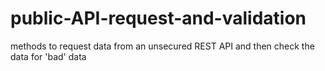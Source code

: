 # public-API-request-and-validation
methods to request data from an unsecured REST API and then check the data for 'bad' data
